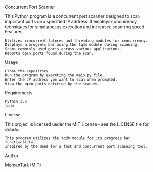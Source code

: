 Concurrent Port Scanner

This Python program is a concurrent port scanner designed to scan important ports on a specified IP address. It employs concurrency techniques for simultaneous execution and increased scanning speed.
Features

    Utilizes concurrent.futures and threading modules for concurrency.
    Displays a progress bar using the tqdm module during scanning.
    Scans commonly used ports across various applications.
    Reports open ports found during the scan.

Usage

    Clone the repository.
    Run the program by executing the main.py file.
    Enter the IP address you want to scan when prompted.
    View the open ports detected by the scanner.

Requirements

    Python 3.x
    tqdm

License

This project is licensed under the MIT License - see the LICENSE file for details.


    This program utilizes the tqdm module for its progress bar functionality.
    Inspired by the need for a fast and concurrent port scanning tool.

Author

MehranTurk (M.T)
